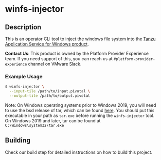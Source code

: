 # winfs-injector

## Description
This is an operator CLI tool to inject the windows file system into the [Tanzu Application Service for Windows product](https://network.tanzu.vmware.com/products/pas-windows).

**Contact Us**: This product is owned by the Platform Provider Experience team. If you need support of this, you can reach us at `#platform-provider-experience` channel on VMware Slack.

### Example Usage
```bash
$ winfs-injector \
  --input-tile /path/to/input.pivotal \
  --output-tile /path/to/output.pivotal
```

Note: On Windows operating systems prior to Windows 2019, you will need to use the bsd release of tar, which can be found [here](https://s3.amazonaws.com/bosh-windows-dependencies/tar-1503683828.exe). You should put this executable in your path as `tar.exe` before running the `winfs-injector` tool. On  Windows 2019 and later, tar can be found at `C:\Windows\system32\tar.exe`

## Building

Check our build step for detailed instructions on how to build this project.

